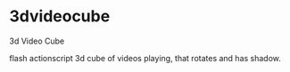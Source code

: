 3dvideocube
===========

3d Video Cube

flash actionscript 3d cube of videos playing, that rotates and has shadow.
